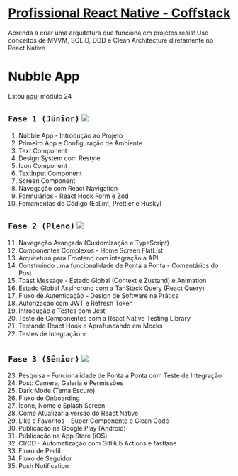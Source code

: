 # [Profissional React Native - Coffstack](https://coffstack.com.br/profissional-react-native)

Aprenda a criar uma arquitetura que funciona em projetos reais! Use conceitos de MVVM, SOLID, DDD e Clean Architecture diretamente no React Native

# Nubble App

Estou [aqui](https://github.com/GabrielBursi/studylog/edit/main/cursos-pagos/COFFSTACK.md#fase-2-pleno-) modulo 24

## `Fase 1 (Júnior)` ![](https://geps.dev/progress/100)
1. Nubble App - Introdução ao Projeto
2. Primeiro App e Configuração de Ambiente
3. Text Component
4. Design System com Restyle
5. Icon Component
6. TextInput Component
7. Screen Component
8. Navegação com React Navigation
9. Formulários - React Hook Form e Zod
10. Ferramentas de Código (EsLint, Prettier e Husky)
## `Fase 2 (Pleno)` ![](https://geps.dev/progress/100)
11. Navegação Avançada (Customização e TypeScript)
12. Componentes Complexos - Home Screen FlatList
13. Arquitetura para Frontend com integração a API
14. Construindo uma funcionalidade de Ponta a Ponta - Comentários do Post
15. Toast Message - Estado Global (Context e Zustand) e Animation
16. Estado Global Assíncrono com a TanStack Query (React Query)
17. Fluxo de Autenticação - Design de Software na Prática
18. Autorização com JWT e Refresh Token
19. Introdução a Testes com Jest
20. Teste de Componentes com a React Native Testing Library
21. Testando React Hook e Aprofundando em Mocks
22. Testes de Integração ⭐
## `Fase 3 (Sênior)` ![](https://geps.dev/progress/0)
23. Pesquisa - Funcionalidade de Ponta a Ponta com Teste de Integração
24. Post: Camera, Galeria e Permissões
25. Dark Mode (Tema Escuro)
26. Fluxo de Onboarding
27. Ícone, Nome e Splash Screen
28. Como Atualizar a versão do React Native
29. Like e Favoritos - Super Componente e Clean Code
30. Publicação na Google Play (Android)
31. Publicação na App Store (iOS)
32. CI/CD - Automatização com GitHub Actions e fastlane
33. Fluxo de Perfil
34. Fluxo de Seguidor
35. Push Notification
